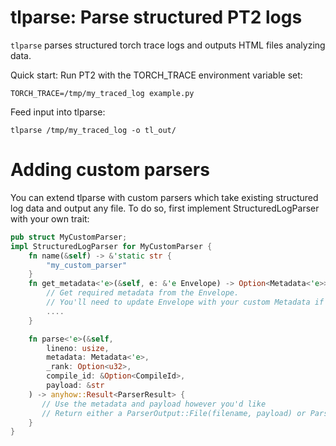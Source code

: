 # tlparse: Parse structured PT2 logs
`tlparse` parses structured torch trace logs and outputs HTML files analyzing data.

Quick start:
Run PT2 with the TORCH_TRACE environment variable set:
```
TORCH_TRACE=/tmp/my_traced_log example.py
```

Feed input into tlparse:
```
tlparse /tmp/my_traced_log -o tl_out/
```

# Adding custom parsers
You can extend tlparse with custom parsers which take existing structured log data and output any file. To do so, first implement StructuredLogParser with your own trait:

```Rust
pub struct MyCustomParser;
impl StructuredLogParser for MyCustomParser {
    fn name(&self) -> &'static str {
        "my_custom_parser"
    }
    fn get_metadata<'e>(&self, e: &'e Envelope) -> Option<Metadata<'e>> {
        // Get required metadata from the Envelope.
        // You'll need to update Envelope with your custom Metadata if you need new types here
        ....
    }

    fn parse<'e>(&self,
        lineno: usize,
        metadata: Metadata<'e>,
        _rank: Option<u32>,
        compile_id: &Option<CompileId>,
        payload: &str
    ) -> anyhow::Result<ParserResult> {
       // Use the metadata and payload however you'd like
       // Return either a ParserOutput::File(filename, payload) or ParserOutput::Link(name, url)
    }
}
```
